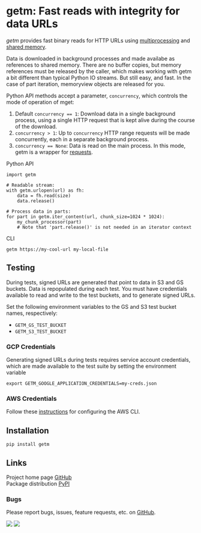 # getm: Fast reads with integrity for data URLs
_getm_ provides fast binary reads for HTTP URLs using
[multiprocessing](https://docs.python.org/3/library/multiprocessing.html) and
[shared memory](https://docs.python.org/3/library/multiprocessing.shared_memory.html).

Data is downloaded in background processes and made availabe as references to shared memory. There are no buffer
copies, but memory references must be released by the caller, which makes working with getm a bit different than
typical Python IO streams. But still easy, and fast. In the case of part iteration, memoryview objects are released
for you.

Python API methods accept a parameter, `concurrency`, which controls the mode of operation of mget:
1. Default `concurrency == 1`: Download data in a single background process, using a single HTTP request that is kept
   alive during the course of the download.
1. `concurrency > 1`:  Up to `concurrency` HTTP range requests will be made concurrently, each in a separate background
   process.
1. `concurrency == None`: Data is read on the main process. In this mode, getm is a wrapper for
   [requests](https://docs.python-requests.org/en/master/).

Python API
```
import getm

# Readable stream:
with getm.urlopen(url) as fh:
    data = fh.read(size)
	data.release()

# Process data in parts:
for part in getm.iter_content(url, chunk_size=1024 * 1024):
    my_chunk_processor(part)
	# Note that 'part.release()' is not needed in an iterator context
```

CLI
```
getm https://my-cool-url my-local-file
```

## Testing

During tests, signed URLs are generated that point to data in S3 and GS buckets. Data is repopulated during each test.
You must have credentials available to read and write to the test buckets, and to generate signed URLs.

Set the following environment variables to the GS and S3 test bucket names, respectively:
- `GETM_GS_TEST_BUCKET`
- `GETM_S3_TEST_BUCKET`

### GCP Credentials

Generating signed URLs during tests requires service account credentials, which are made available to the test suite by
setting the environment variable
```
export GETM_GOOGLE_APPLICATION_CREDENTIALS=my-creds.json
```

### AWS Credentials

Follow these [instructions](https://docs.aws.amazon.com/cli/latest/userguide/cli-chap-configure.html) for configuring
the AWS CLI.

## Installation
```
pip install getm
```

## Links
Project home page [GitHub](https://github.com/xbrianh/getm)  
Package distribution [PyPI](https://pypi.org/project/getm/)

### Bugs
Please report bugs, issues, feature requests, etc. on [GitHub](https://github.com/xbrianh/getm).

![](https://travis-ci.org/xbrianh/getm.svg?branch=master) ![](https://badge.fury.io/py/getm.svg)
